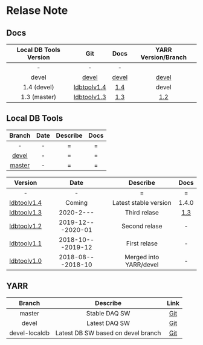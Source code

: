# Relase Note

## Docs

|Local DB Tools Version|Git                                                                        |Docs                                                  |YARR Version/Branch                                 |
|:--------------------:|:-------------------------------------------------------------------------:|:----------------------------------------------------:|:--------------------------------------------------:|
|-                     |-                                                                          |-                                                      |                                                    |
|devel                 |[devel](https://localdb-docs.readthedocs.io/en/devel/)                     |[devel](https://localdb-docs.readthedocs.io/en/devel/)|[devel](https://gitlab.cern.ch/YARR/YARR/tree/devel)|
|1.4 (devel)           |[ldbtoolv1.4](https://gitlab.cern.ch/YARR/localdb-tools/-/tree/ldbtoolv1.4)|[1.4](https://localdb-docs.readthedocs.io/en/1.4/)    |devel                                               |
|1.3 (master)          |[ldbtoolv1.3](https://gitlab.cern.ch/YARR/localdb-tools/-/tree/ldbtoolv1.3)|[1.3](https://localdb-docs.readthedocs.io/en/1.3/)    |[1.2](https://gitlab.cern.ch/YARR/YARR/-/tree/v1.2) |

## Local DB Tools

|Branch                                                                     |Date             |Describe              |Docs                                                |
|:-------------------------------------------------------------------------:|:---------------:|:--------------------:|:--------------------------------------------------:|
|-                                                                          |-                |=                     |=                                                   |
|[devel](https://gitlab.cern.ch/YARR/localdb-tools/-/tree/devel)            |-                |=                     |=                                                   |
|[master](https://gitlab.cern.ch/YARR/localdb-tools/-/tree/master)          |-                |=                     |=                                                   |

|Version                                                                    |Date             |Describe              |Docs                                                |
|:-------------------------------------------------------------------------:|:---------------:|:--------------------:|:--------------------------------------------------:|
|-                                                                          |-                |=                     |=                                                   |
|[ldbtoolv1.4](https://gitlab.cern.ch/YARR/localdb-tools/-/tree/ldbtoolv1.4)|Coming           |Latest stable version |1.4.0                                               |
|[ldbtoolv1.3](https://gitlab.cern.ch/YARR/localdb-tools/-/tree/ldbtoolv1.3)|2020-2---        |Third relase          |[1.3](https://localdb-docs.readthedocs.io/en/v.1.3/)|
|[ldbtoolv1.2](https://gitlab.cern.ch/YARR/localdb-tools/-/tree/ldbtoolv1.2)|2019-12---2020-01|Second relase         |-                                                   |
|[ldbtoolv1.1](https://gitlab.cern.ch/YARR/localdb-tools/-/tree/ldbtoolv1.1)|2018-10---2019-12|First relase          |-                                                   |
|[ldbtoolv1.0](https://gitlab.cern.ch/YARR/localdb-tools/-/tree/ldbtoolv1.0)|2018-08---2018-10|Merged into YARR/devel|-                                                   |

## YARR

|Branch       |Describe                          |Link                                                        |
|:-----------:|:--------------------------------:|:----------------------------------------------------------:|
|master       |Stable DAQ SW                     |[Git](https://gitlab.cern.ch/YARR/YARR/tree/master)         |
|devel        |Latest DAQ SW                     |[Git](https://gitlab.cern.ch/YARR/YARR/tree/devel)          |
|devel-localdb|Latest DB SW based on devel branch|[Git](https://gitlab.cern.ch/YARR/YARR/tree/devel-localdb)  |
